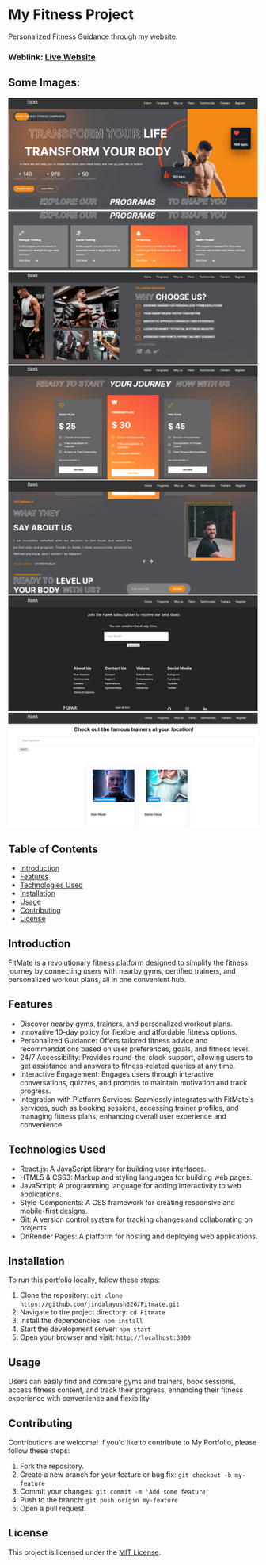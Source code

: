 # My Fitness Project

Personalized Fitness Guidance through my website.

### Weblink: [Live Website]()

## Some Images:

<img src="https://github.com/jindalayush326/Fitmate_frontend/blob/main/images/Screenshot%20(4959).png"/>
<img src="https://github.com/jindalayush326/Fitmate_frontend/blob/main/images/Screenshot%20(4960).png"/>
<img src="https://github.com/jindalayush326/Fitmate_frontend/blob/main/images/Screenshot%20(4961).png"/>
<img src="https://github.com/jindalayush326/Fitmate_frontend/blob/main/images/Screenshot%20(4962).png"/>
<img src="https://github.com/jindalayush326/Fitmate_frontend/blob/main/images/Screenshot%20(4963).png"/>
<img src="https://github.com/jindalayush326/Fitmate_frontend/blob/main/images/Screenshot%20(4964).png"/>
<img src="https://github.com/jindalayush326/Fitmate_frontend/blob/main/images/Screenshot%20(4965).png"/>


## Table of Contents

- [Introduction](#introduction)
- [Features](#features)
- [Technologies Used](#technologies-used)
- [Installation](#installation)
- [Usage](#usage)
- [Contributing](#contributing)
- [License](#license)

## Introduction

FitMate is a revolutionary fitness platform designed to simplify the fitness journey by connecting users with nearby gyms, certified trainers, and personalized workout plans, all in one convenient hub.

## Features

- Discover nearby gyms, trainers, and personalized workout plans.
- Innovative 10-day policy for flexible and affordable fitness options.
- Personalized Guidance: Offers tailored fitness advice and recommendations based on user preferences, goals, and fitness level.
- 24/7 Accessibility: Provides round-the-clock support, allowing users to get assistance and answers to fitness-related queries at any time.
- Interactive Engagement: Engages users through interactive conversations, quizzes, and prompts to maintain motivation and track progress.
- Integration with Platform Services: Seamlessly integrates with FitMate's services, such as booking sessions, accessing trainer profiles, and managing fitness plans, enhancing overall user experience and convenience.

## Technologies Used

- React.js: A JavaScript library for building user interfaces.
- HTML5 & CSS3: Markup and styling languages for building web pages.
- JavaScript: A programming language for adding interactivity to web applications.
- Style-Components: A CSS framework for creating responsive and mobile-first designs.
- Git: A version control system for tracking changes and collaborating on projects.
- OnRender Pages: A platform for hosting and deploying web applications.

## Installation

To run this portfolio locally, follow these steps:

1. Clone the repository: `git clone https://github.com/jindalayush326/Fitmate.git`
2. Navigate to the project directory: `cd Fitmate`
3. Install the dependencies: `npm install`
4. Start the development server: `npm start`
5. Open your browser and visit: `http://localhost:3000`

## Usage

Users can easily find and compare gyms and trainers, book sessions, access fitness content, and track their progress, enhancing their fitness experience with convenience and flexibility.

## Contributing

Contributions are welcome! If you'd like to contribute to My Portfolio, please follow these steps:

1. Fork the repository.
2. Create a new branch for your feature or bug fix: `git checkout -b my-feature`
3. Commit your changes: `git commit -m 'Add some feature'`
4. Push to the branch: `git push origin my-feature`
5. Open a pull request.

## License

This project is licensed under the [MIT License](LICENSE).
